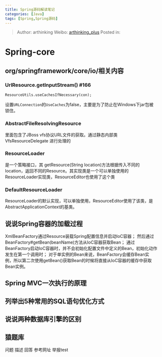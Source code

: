 ```yaml
---
title: Spring源码解读笔记
categories: [Java]
tags: [Spring,Spring源码]
---
```


> Author: arthinking
> Weibo: [arthinking_plus](http://weibo.com/arthinkingplus)
> Posted in: 

# Spring-core
## org/springframework/core/io/相关内容
### UrlResource.getInputStream()  #166
```
ResourceUtils.useCachesIfNecessary(con);
```
设置`URLConnection`的`UseCaches`为false，主要是为了防止在Windows下jar包被锁住。

### AbstractFileResolvingResource 
里面包含了JBoss vfs协议URL文件的获取。通过静态内部类 VfsResourceDelegate 进行处理的

### ResourceLoader
是一个策略接口，其 getResource(String location)方法根据传入不同的location，返回不同的Resource。其实现类是一个可以单独使用的ResourceLoader实现类，ResourceEditor也使用了这个类

### DefaultResourceLoader
ResourceLoader的默认实现，可以单独使用，ResourceEditor使用了该类，是AbstractApplicationContext的基类。

## 说说Spring容器的加载过程
XmlBeanFactory通过Resource装载Spring配置信息并启动IoC容器；
然后通过BeanFactory#getBean(beanName)方法从IoC容器获取Bean；
通过BeanFactory启动IoC容器时，并不会初始化配置文件中定义的Bean，初始化动作发生在第一个调用时；
对于单实例的Bean来说，BeanFactory会缓存Bean实例，所以第二次使用getBean()获取Bean的时候将直接从IoC容器的缓存中获取Bean实例。

## Spring MVC一次执行的原理

## 列举出5种常用的SQL语句优化方式

## 说说两种数据库引擎的区别



## 猿题库

问题
描述
回答
参考网址
举报test


